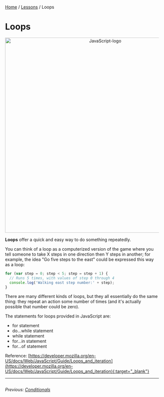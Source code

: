 [Home](../README.md) / [Lessons](./) / Loops

# Loops

<p align="center">
<img width="640" alt="JavaScript-logo" src="https://j.gifs.com/RoRG1q.gif">
</p>

**Loops** offer a quick and easy way to do something repeatedly.

You can think of a loop as a computerized version of the game where you tell someone to take X steps in one direction then Y steps in another; for example, the idea "Go five steps to the east" could be expressed this way as a loop:

```javascript
for (var step = 0; step < 5; step = step + 1) {
  // Runs 5 times, with values of step 0 through 4
  console.log('Walking east step number:' + step);
}
```

There are many different kinds of loops, but they all essentially do the same thing: they repeat an action some number of times (and it's actually possible that number could be zero).

The statements for loops provided in JavaScript are:

- for statement
- do...while statement
- while statement
- for...in statement
- for...of statement

Reference: [https://developer.mozilla.org/en-US/docs/Web/JavaScript/Guide/Loops_and_iteration](https://developer.mozilla.org/en-US/docs/Web/JavaScript/Guide/Loops_and_iteration){:target="_blank"}

---

<div style="overflow:auto">

<div style="float: left">

<i>Previous: <a href="./3%20Conditionals.md">Conditionals</a></i>

</div>
</div>
